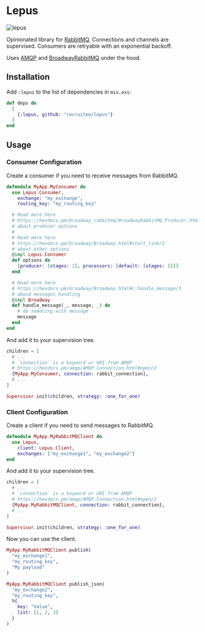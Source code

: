 # Lepus

![lepus](https://user-images.githubusercontent.com/1102853/73840963-c1bd1c80-4819-11ea-9112-d17120ad3a77.jpg)

Opinionated library for [RabbitMQ](https://www.rabbitmq.com/).
Connections and channels are supervised.
Consumers are retryable with an exponential backoff.

Uses [AMQP](https://github.com/pma/amqp) and [BroadwayRabbitMQ](https://github.com/dashbitco/broadway_rabbitmq) under the hood.

## Installation

Add `:lepus` to the list of dependencies in `mix.exs`:

```elixir
def deps do
  [
    {:lepus, github: "recruitee/lepus"}
  ]
end
```

## Usage

### Consumer Configuration

Create a consumer if you need to receive messages from RabbitMQ.

```elixir
defmodule MyApp.MyConsumer do
  use Lepus.Consumer,
    exchange: "my_exchange",
    routing_key: "my_routing_key"

  # Read more here
  # https://hexdocs.pm/broadway_rabbitmq/BroadwayRabbitMQ.Producer.html
  # about producer options
  #
  # Read more here
  # https://hexdocs.pm/broadway/Broadway.html#start_link/2
  # about other options
  @impl Lepus.Consumer
  def options do
    [producer: [stages: 1], processors: [default: [stages: 1]]]
  end

  # Read more here
  # https://hexdocs.pm/broadway/Broadway.html#c:handle_message/3
  # aboud messages handling
  @impl Broadway
  def handle_message(_, message, _) do
    # do someting with message
    message
  end
end
```

And add it to your supervision tree.
```elixir
children = [
  # ...
  # `connection` is a keyword or URI from AMQP
  # https://hexdocs.pm/amqp/AMQP.Connection.html#open/2
  {MyApp.MyConsumer, connection: rabbit_connection},
  # ...
]

Supervisor.init(children, strategy: :one_for_one)
```

### Client Configuration

Create a client if you need to send messages to RabbitMQ.

```elixir
defmodule MyApp.MyRabbitMQClient do
  use Lepus,
    client: Lepus.Client,
    exchanges: ["my_exchange1", "my_exchange2"]
end
```

And add it to your supervision tree.
```elixir
children = [
  # ...
  # `connection` is a keyword or URI from AMQP
  # https://hexdocs.pm/amqp/AMQP.Connection.html#open/2
  {MyApp.MyRabbitMQClient, connection: rabbit_connection},
  # ...
]

Supervisor.init(children, strategy: :one_for_one)
```

Now you can use the client.
```elixir
MyApp.MyRabbitMQClient.publish(
  "my_exchange1",
  "my_routing_key",
  "My payload"
)

MyApp.MyRabbitMQClient.publish_json(
  "my_exchange2",
  "my_routing_key",
  %{
    key: "Value",
    list: [1, 2, 3]
  }
)
```
